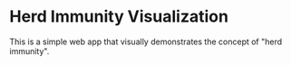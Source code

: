 # Herd Immunity Visualization

This is a simple web app that visually demonstrates the concept of "herd immunity".

